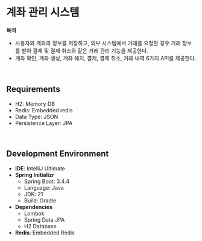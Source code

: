 # 계좌 관리 시스템
**목적**
- 사용자와 계좌의 정보를 저장하고, 외부 시스템에서 거래를 요청할 경우 거래 정보를 받아 결제 및 결제 취소와 같은 거래 관리 기능을 제공한다.
- 계좌 확인, 계좌 생성, 계좌 해지, 결제, 결제 취소, 거래 내역 6가지 API를 제공한다.

<br>

## Requirements
- H2: Memory DB
- Redis: Embedded redis
- Data Type: JSON
- Persistence Layer: JPA

<br>

## Development Environment
- **IDE**: IntelliJ Ultimate
- **Spring Initializr**
  - Spring Boot: 3.4.4
  - Language: Java
  - JDK: 21
  - Build: Gradle
- **Dependencies**
  - Lombok
  - Spring Data JPA
  - H2 Database
- **Redis**: Embedded Redis
